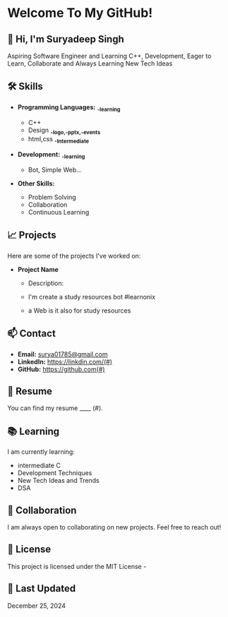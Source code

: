 # Welcome To My GitHub!

## 👋 Hi, I'm Suryadeep Singh

Aspiring Software Engineer and Learning C++, Development, Eager to Learn, Collaborate and Always Learning New Tech Ideas

## 🛠️ Skills

- **Programming Languages:** <sub><b>-learning</b></sub>
  - C++ 
  - Design <sub><b>-logo,-pptx,-events</b></sub>
  - html,css <sub><b>-Intermediate</b></sub>

- **Development:** <sub><b>-learning</b></sub>
  - Bot, Simple Web...

- **Other Skills:**
  - Problem Solving
  - Collaboration
  - Continuous Learning

## 📈 Projects

Here are some of the projects I've worked on:

- **Project Name**
  - Description:
  - I'm create a study resources bot #learnonix

  -  a Web is it also for study resources
    
## 📫 Contact

- **Email:** surya01785@gmail.com
- **LinkedIn:** https://linkdin.com/(#)
- **GitHub:** https://github.com(#)

## 📄 Resume

You can find my resume ____ (#).

## 📚 Learning

I am currently learning:

- intermediate C
- Development Techniques
- New Tech Ideas and Trends
- DSA

## 🤝 Collaboration

I am always open to collaborating on new projects. Feel free to reach out!

## 📜 License

This project is licensed under the MIT License - 

## 📅 Last Updated

December 25, 2024
